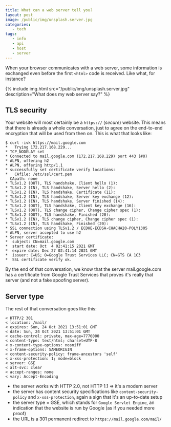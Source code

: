 ```yaml
---
title: What can a web server tell you?
layout: post
image: /public/img/unsplash.server.jpg
categories:
   - tech
tags:
   - info
   - api
   - host
   - server
---
```

When your browser communicates with a web server, some information is exchanged even before the first `<html>` code is received. Like what, for instance?

{%
include img.html
src="/public/img/unsplash.server.jpg"
description="What does my web server say?"
%}

## TLS security

Your website will most certainly be a `https://` (_secure_) website. This means that there is already a whole conversation, just to agree on the end-to-end encryption that will be used from then on. This is what that looks like:

```
$ curl -ivk https://mail.google.com
*   Trying 172.217.168.229...
* TCP_NODELAY set
* Connected to mail.google.com (172.217.168.229) port 443 (#0)
* ALPN, offering h2
* ALPN, offering http/1.1
* successfully set certificate verify locations:
*   CAfile: /etc/ssl/cert.pem
  CApath: none
* TLSv1.2 (OUT), TLS handshake, Client hello (1):
* TLSv1.2 (IN), TLS handshake, Server hello (2):
* TLSv1.2 (IN), TLS handshake, Certificate (11):
* TLSv1.2 (IN), TLS handshake, Server key exchange (12):
* TLSv1.2 (IN), TLS handshake, Server finished (14):
* TLSv1.2 (OUT), TLS handshake, Client key exchange (16):
* TLSv1.2 (OUT), TLS change cipher, Change cipher spec (1):
* TLSv1.2 (OUT), TLS handshake, Finished (20):
* TLSv1.2 (IN), TLS change cipher, Change cipher spec (1):
* TLSv1.2 (IN), TLS handshake, Finished (20):
* SSL connection using TLSv1.2 / ECDHE-ECDSA-CHACHA20-POLY1305
* ALPN, server accepted to use h2
* Server certificate:
*  subject: CN=mail.google.com
*  start date: Oct  4 02:41:15 2021 GMT
*  expire date: Dec 27 02:41:14 2021 GMT
*  issuer: C=US; O=Google Trust Services LLC; CN=GTS CA 1C3
*  SSL certificate verify ok.
```

By the end of that conversation, we know that the server mail.google.com has a certificate from Google Trust Services that proves it's really that server (and not a fake spoofing server). 

## Server type

The rest of that conversation goes like this:

    < HTTP/2 301
    < location: /mail/
    < expires: Sun, 24 Oct 2021 13:51:01 GMT
    < date: Sun, 24 Oct 2021 13:51:01 GMT
    < cache-control: private, max-age=7776000
    < content-type: text/html; charset=UTF-8
    < x-content-type-options: nosniff
    < x-frame-options: SAMEORIGIN
    < content-security-policy: frame-ancestors 'self'
    < x-xss-protection: 1; mode=block
    < server: GSE
    < alt-svc: clear
    < accept-ranges: none
    < vary: Accept-Encoding

* the server works with HTTP 2.0, not HTTP 1.1 => it's a modern server
* the server has content security specifications like `content-security-policy` and `x-xss-protection`, again a sign that it's an up-to-date setup
* the server type = GSE, which stands for `Google Servlet Engine`, an indication that the website is run by Google (as if you needed more proof)
* the URL is a 301 permanent redirect to `https://mail.google.com/mail/`
